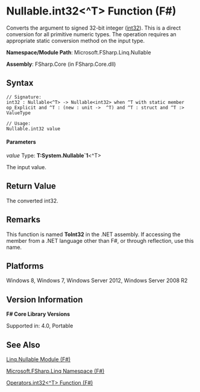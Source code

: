 # Nullable.int32<^T> Function (F#)

Converts the argument to signed 32-bit integer ([int32](http://msdn.microsoft.com/en-us/library/6ab0ea34-03db-4874-a265-bef9c64f8eff)). This is a direct conversion for all primitive numeric types. The operation requires an appropriate static conversion method on the input type.

**Namespace/Module Path**: Microsoft.FSharp.Linq.Nullable

**Assembly**: FSharp.Core (in FSharp.Core.dll)


## Syntax

```
// Signature:
int32 : Nullable<^T> -> Nullable<int32> when ^T with static member op_Explicit and ^T : (new : unit ->  ^T) and ^T : struct and ^T :> ValueType

// Usage:
Nullable.int32 value
```

#### Parameters
*value*
Type: **T:System.Nullable&#96;1**&lt;^T&gt;


The input value.




## Return Value
The converted int32.


## Remarks
This function is named **ToInt32** in the .NET assembly. If accessing the member from a .NET language other than F#, or through reflection, use this name.


## Platforms
Windows 8, Windows 7, Windows Server 2012, Windows Server 2008 R2


## Version Information
**F# Core Library Versions**

Supported in: 4.0, Portable




## See Also
[Linq.Nullable Module &#40;F&#35;&#41;](Linq.Nullable+Module+%28FSharp%29.md)

[Microsoft.FSharp.Linq Namespace &#40;F&#35;&#41;](Microsoft.FSharp.Linq+Namespace+%28FSharp%29.md)

[Operators.int32&#60;^T&#62; Function &#40;F&#35;&#41;](Operators.int32%28%5ET%29+Function+%28FSharp%29.md)

